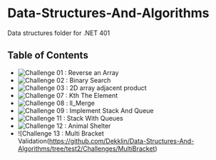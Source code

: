 # Data-Structures-And-Algorithms
Data structures folder for .NET 401

## Table of Contents
- ![Challenge 01 : Reverse an Array](https://github.com/Dekklin/Data-Structures-And-Algorithms/tree/array_reverse/Challenges/01_ReverseArray)
- ![Challenge 02 : Binary Search](https://github.com/Dekklin/Data-Structures-And-Algorithms/tree/master/Challenges/02BinarySearch)
- ![Challenge 03 : 2D array adjacent product](https://github.com/Dekklin/Data-Structures-And-Algorithms/tree/master/Challenges/03-2D-Arrays)
- ![Challenge 07 : Kth The Element](https://github.com/Dekklin/Data-Structures-And-Algorithms/tree/master/Challenges/07-ll_kth_from_end)
- ![Challenge 08 : ll_Merge](https://github.com/Dekklin/Data-Structures-And-Algorithms/tree/ll_merge/Challenges/08-ll_merge/ll_merge)
- ![Challenge 09 : Implement Stack And Queue](https://github.com/Dekklin/Data-Structures-And-Algorithms/tree/stacksAndQueues/Data_Structures/Stacks%20and%20Queues)
- ![Challenge 11 : Stack With Queues](https://github.com/Dekklin/Data-Structures-And-Algorithms/tree/master/Challenges/Queue_With_Stacks)
- ![Challenge 12 : Animal Shelter](https://github.com/Dekklin/Data-Structures-And-Algorithms/tree/master/Challenges/12-AnimalShelter)
- ![Challenge 13 : Multi Bracket Validation(https://github.com/Dekklin/Data-Structures-And-Algorithms/tree/test2/Challenges/MultiBracket)
